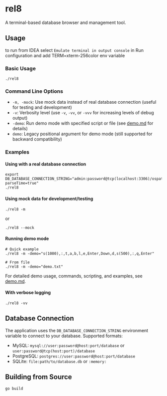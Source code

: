 # rel8

A terminal-based database browser and management tool.

## Usage

to run from IDEA select `Emulate terminal in output console` in Run configuration
and add TERM=xterm-256color env variable

### Basic Usage
```shell
./rel8
```

### Command Line Options

- `-m, -mock`: Use mock data instead of real database connection (useful for testing and development)
- `-v`: Verbosity level (use `-v`, `-vv`, or `-vvv` for increasing levels of debug output)
- `-demo`: Run demo mode with specified script or file (see [demo.md](demo.md) for details)
- `demo`: Legacy positional argument for demo mode (still supported for backward compatibility)

### Examples

#### Using with a real database connection
```shell
export DB_DATABASE_CONNECTION_STRING="admin:password@tcp(localhost:3306)/ospatch?parseTime=true"
./rel8
```

#### Using mock data for development/testing
```shell
./rel8 -m
```
or
```shell
./rel8 --mock
```

#### Running demo mode
```shell
# Quick example
./rel8 -m -demo="s(1000),:,t,a,b,l,e,Enter,Down,d,s(500),:,q,Enter"

# From file
./rel8 -m -demo="demo.txt"
```

For detailed demo usage, commands, scripting, and examples, see [demo.md](demo.md).

#### With verbose logging
```shell
./rel8 -vv
```

## Database Connection

The application uses the `DB_DATABASE_CONNECTION_STRING` environment variable to connect to your database. Supported formats:

- MySQL: `mysql://user:password@host:port/database` or `user:password@tcp(host:port)/database`
- PostgreSQL: `postgres://user:password@host:port/database`
- SQLite: `file:path/to/database.db` or `:memory:`

## Building from Source

```shell
go build
```
